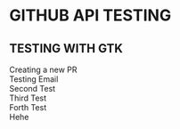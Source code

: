 # GITHUB API TESTING

## TESTING WITH GTK
Creating a new PR  
Testing Email  
Second Test  
Third Test  
Forth Test  
Hehe
